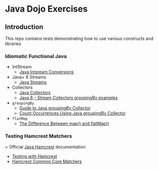 # Java Dojo Exercises

## Introduction
This repo contains tests demonstrating how to use various constructs and libraries 


### Idiomatic Functional Java
- IntStream
  - [Java Intsream Conversions](https://www.baeldung.com/java-intstream-convert)
- Java+ 8 Streams
  - [Java Streams](https://www.baeldung.com/category/java/java-streams)
- Collectors
  - [Java Collectors](https://www.baeldung.com/tag/java-collectors)
  - [Java 8 – Stream Collectors groupingBy examples](https://mkyong.com/java8/java-8-collectors-groupingby-and-mapping-example/)
- `groupingBy`
  - [Guide to Java groupingBy Collector](https://www.baeldung.com/java-groupingby-collector)
  - [Count Occurrences Using Java groupingBy Collector](https://www.baeldung.com/java-groupingby-count)
- `flatMap`
  - [The Difference Between map() and flatMap()](https://www.baeldung.com/java-difference-map-and-flatmap)

### Testing Hamcrest Matchers
= Official [Java Hamcrest](https://hamcrest.org/JavaHamcrest/) documentation
- [Testing with Hamcrest](https://www.baeldung.com/java-junit-hamcrest-guide)
- [Hamcrest Common Core Matchers](https://www.baeldung.com/hamcrest-core-matchers)